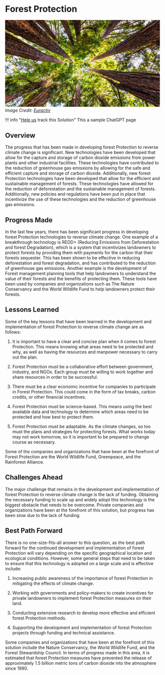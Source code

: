 # Forest Protection

![Cover Image](img/forest-protection.jpg)
_Image Credit: [Euractiv](https://www.euractiv.com/section/energy-environment/opinion/seven-steps-to-curb-deforestation-and-enhance-forest-protection-looking-beyond-eu-only-solutions/)_

!!! info "[Help us](../../contribute) track this Solution"
    This a sample ChatGPT page

## Overview

The progress that has been made in developing forest Protection to reverse climate change is significant. New technologies have been developed that allow for the capture and storage of carbon dioxide emissions from power plants and other industrial facilities. These technologies have contributed to the reduction of greenhouse gas emissions by allowing for the safe and efficient capture and storage of carbon dioxide. Additionally, new forest Protection technologies have been developed that allow for the efficient and sustainable management of forests. These technologies have allowed for the reduction of deforestation and the sustainable management of forests. Additionally, new policies and regulations have been put in place that incentivize the use of these technologies and the reduction of greenhouse gas emissions.

## Progress Made

In the last few years, there has been significant progress in developing forest Protection technologies to reverse climate change. One example of a breakthrough technology is REDD+ (Reducing Emissions from Deforestation and forest Degradation), which is a system that incentivizes landowners to protect forests by providing them with payments for the carbon that their forests sequester. This has been shown to be effective in reducing deforestation and forest degradation, and has contributed to the reduction of greenhouse gas emissions. Another example is the development of Forest management planning tools that help landowners to understand the value of their forests and the benefits of protecting them. These tools have been used by companies and organizations such as The Nature Conservancy and the World Wildlife Fund to help landowners protect their forests.

## Lessons Learned

Some of the key lessons that have been learned in the development and implementation of forest Protection to reverse climate change are as follows: 

1. It is important to have a clear and concise plan when it comes to forest Protection. This means knowing what areas need to be protected and why, as well as having the resources and manpower necessary to carry out the plan.

2. Forest Protection must be a collaborative effort between government, industry, and NGOs. Each group must be willing to work together and share resources in order to be successful.

3. There must be a clear economic incentive for companies to participate in Forest Protection. This could come in the form of tax breaks, carbon credits, or other financial incentives.

4. Forest Protection must be science-based. This means using the best available data and technology to determine which areas need to be protected and how best to protect them.

5. Forest Protection must be adaptable. As the climate changes, so too must the plans and strategies for protecting forests. What works today may not work tomorrow, so it is important to be prepared to change course as necessary.

Some of the companies and organizations that have been at the forefront of Forest Protection are the World Wildlife Fund, Greenpeace, and the Rainforest Alliance.

## Challenges Ahead

The major challenge that remains in the development and implementation of forest Protection to reverse climate change is the lack of funding. Obtaining the necessary funding to scale up and widely adopt this technology is the biggest obstacle that needs to be overcome. Private companies and organizations have been at the forefront of this solution, but progress has been slow due to the lack of funding.

## Best Path Forward

There is no one-size-fits-all answer to this question, as the best path forward for the continued development and implementation of forest Protection will vary depending on the specific geographical location and ecological conditions. However, some general steps that need to be taken to ensure that this technology is adopted on a large scale and is effective include:

1. Increasing public awareness of the importance of forest Protection in mitigating the effects of climate change.

2. Working with governments and policy-makers to create incentives for private landowners to implement forest Protection measures on their land.

3. Conducting extensive research to develop more effective and efficient forest Protection methods.

4. Supporting the development and implementation of forest Protection projects through funding and technical assistance.

Some companies and organizations that have been at the forefront of this solution include the Nature Conservancy, the World Wildlife Fund, and the Forest Stewardship Council. In terms of progress made in this area, it is estimated that forest Protection measures have prevented the release of approximately 1.5 billion metric tons of carbon dioxide into the atmosphere since 1990.
